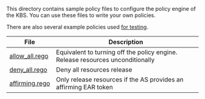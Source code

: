 This directory contains sample policy files to configure the policy engine
of the KBS. You can use these files to write your own policies.

There are also several example policies used [for testing](../test/data). 

| File | Description |
| ---  | ---         |
|[allow_all.rego](./allow_all.rego)|Equivalent to turning off the policy engine. Release resources unconditionally|
|[deny_all.rego](./deny_all.rego)|Deny all resources release|
|[affirming.rego](./affirming.rego)|Only release resources if the AS provides an affirming EAR token|
